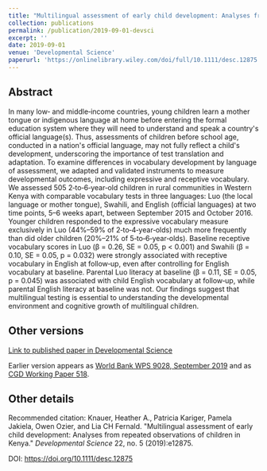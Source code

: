 ```yaml
---
title: "Multilingual assessment of early child development: Analyses from repeated observations of children in Kenya"
collection: publications
permalink: /publication/2019-09-01-devsci
excerpt: ''
date: 2019-09-01
venue: 'Developmental Science'
paperurl: 'https://onlinelibrary.wiley.com/doi/full/10.1111/desc.12875'
---
```



## Abstract
In many low‐ and middle‐income countries, young children learn a mother tongue or indigenous language at home
before entering the formal education system where they will need to understand and speak a country's official language(s).
Thus, assessments of children before school age, conducted in a nation's official language, may not fully reflect a child's development,
underscoring the importance of test translation and adaptation.
To examine differences in vocabulary development by language of assessment, we adapted and validated instruments to measure developmental outcomes,
including expressive and receptive vocabulary. We assessed 505 2‐to‐6‐year‐old children in rural communities in Western Kenya with
comparable vocabulary tests in three languages: Luo (the local language or mother tongue), Swahili, and English (official languages)
at two time points, 5–6 weeks apart, between September 2015 and October 2016. Younger children responded to the expressive vocabulary
measure exclusively in Luo (44%–59% of 2‐to‐4‐year‐olds) much more frequently than did older children (20%–21% of 5‐to‐6‐year‐olds).
Baseline receptive vocabulary scores in Luo (β = 0.26, SE = 0.05, p < 0.001) and Swahili (β = 0.10, SE = 0.05, p = 0.032)
were strongly associated with receptive vocabulary in English at follow‐up, even after controlling for English vocabulary at baseline.
Parental Luo literacy at baseline (β = 0.11, SE = 0.05, p = 0.045) was associated with child English vocabulary at follow‐up,
while parental English literacy at baseline was not. Our findings suggest that multilingual testing is essential to understanding
the developmental environment and cognitive growth of multilingual children.


<!--- excerpt: 'Luo receptive vocabulary at baseline is significantly associated with English receptive vocabulary at follow‐up, even accounting for baseline English and Swahili.' --->
<!--- citation: 'Knauer, Heather A., Patricia Kariger, Pamela Jakiela, Owen Ozier, and Lia CH Fernald. &quot;Multilingual assessment of early child development: Analyses from repeated observations of children in Kenya.&quot; <i>Developmental Science</i> 22, no. 5 (2019):e12875.' --->


## Other versions

[Link to published paper in Developmental Science](https://onlinelibrary.wiley.com/doi/full/10.1111/desc.12875)

Earlier version appears as [World Bank WPS 9028, September 2019](https://documents.worldbank.org/en/publication/documents-reports/documentdetail/216321569590217665/multilingual-assessment-of-early-child-development-analyses-from-repeated-observations-of-children-in-kenya) and as [CGD Working Paper 518](https://www.cgdev.org/publication/multilingual-assessment-early-child-development-analyses-repeated-observations-children).

<!--- ## Data Data and analysis files: [(hosted at RESTUD)](https://academic.oup.com/restud/article-abstract/83/1/231/2461232) / [(hosted at github)](http://owenozier.github.io/files/data/MS17455Supplementary.zip) /  --->


## Other details

Recommended citation: Knauer, Heather A., Patricia Kariger, Pamela Jakiela, Owen Ozier, and Lia CH Fernald. &quot;Multilingual assessment of early child development: Analyses from repeated observations of children in Kenya.&quot; <i>Developmental Science</i> 22, no. 5 (2019):e12875.

DOI: https://doi.org/10.1111/desc.12875

